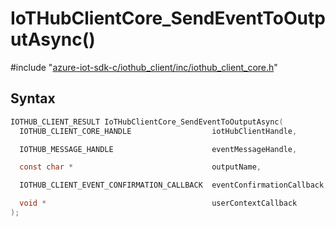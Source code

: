 # IoTHubClientCore_SendEventToOutputAsync()

\#include "[azure-iot-sdk-c/iothub_client/inc/iothub_client_core.h](../iot-c-ref-iothub-client-core-h.md)"  

## Syntax

```C
IOTHUB_CLIENT_RESULT IoTHubClientCore_SendEventToOutputAsync(
  IOTHUB_CLIENT_CORE_HANDLE                  iotHubClientHandle,

  IOTHUB_MESSAGE_HANDLE                      eventMessageHandle,

  const char *                               outputName,

  IOTHUB_CLIENT_EVENT_CONFIRMATION_CALLBACK  eventConfirmationCallback,

  void *                                     userContextCallback
);
```

